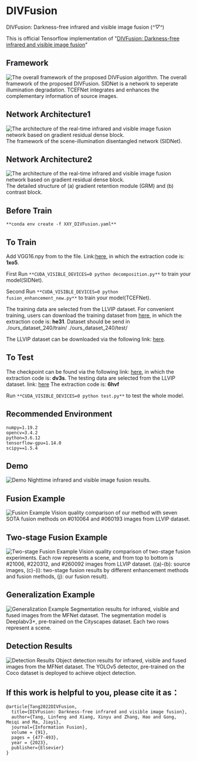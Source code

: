 # DIVFusion
DIVFusion: Darkness-free infrared and visible image fusion  (*^▽^*)

This is official Tensorflow implementation of "[DIVFusion: Darkness-free infrared and visible image fusion](https://www.sciencedirect.com/science/article/pii/S156625352200210X?via%3Dihub)"

## Framework
![The overall framework of the proposed DIVFusion algorithm.](https://github.com/Xinyu-Xiang/DIVFusion/blob/main/Figure/Framework.png)
The overall framework of the proposed DIVFusion. SIDNet is a network to seperate illumination degradation. TCEFNet integrates and enhances the complementary information of source images.

## Network Architecture1
![The architecture of the real-time infrared and visible image fusion network based on gradient residual dense block.](https://github.com/Xinyu-Xiang/DIVFusion/blob/main/Figure/SIDNet.png)
The framework of the scene-illumination disentangled network (SIDNet).

## Network Architecture2
![The architecture of the real-time infrared and visible image fusion network based on gradient residual dense block.](https://github.com/Xinyu-Xiang/DIVFusion/blob/main/Figure/TCEFNet.png)
The detailed structure of (a) gradient retention module (GRM) and (b) contrast block.

## Before Train
```**conda env create -f XXY_DIVFusion.yaml**```

## To Train
Add VGG16.npy from to the file. Link:[here](https://pan.baidu.com/s/18OZqwjMXaIxPbHIzKZmlzA?pwd=1xo5), in which the extraction code is: **1xo5**.

First Run ```**CUDA_VISIBLE_DEVICES=0 python decomposition.py**``` to train your model(SIDNet).

Second Run ```**CUDA_VISIBLE_DEVICES=0 python fusion_enhancement_new.py**``` to train your model(TCEFNet).

The training data are selected from the LLVIP dataset. For convenient training, users can download the training dataset from [here](https://pan.baidu.com/s/1i5dIXJcus8_qy9Rq8DQWcw?pwd=he31), in which the extraction code is: **he31**.
Dataset should be send in ./ours_dataset_240/train/  ./ours_dataset_240/test/

The LLVIP dataset can be downloaded via the following link: [here](https://bupt-ai-cz.github.io/LLVIP/).

## To Test
The checkpoint can be found via the following link: [here](https://pan.baidu.com/s/1fcqkGc3F1fGsY8CaUcM4sA?pwd=dv3s), in which the extraction code is: **dv3s**.
The testing data are selected from the LLVIP dataset. link: [here](https://pan.baidu.com/s/1DA1VprRaV58n0ueB7C1Hbw?pwd=6hvf) The extraction code is: **6hvf**

Run ```**CUDA_VISIBLE_DEVICES=0 python test.py**``` to test the whole model.

## Recommended Environment
```
numpy=1.19.2
opencv=3.4.2
python=3.6.12
tensorflow-gpu=1.14.0
scipy==1.5.4
```
## Demo
![Demo](https://github.com/Xinyu-Xiang/DIVFusion/blob/main/Figure/Example.png)
Nighttime infrared and visible image fusion results.

## Fusion Example
![Fusion Example](https://github.com/Xinyu-Xiang/DIVFusion/blob/main/Figure/Fusion.png)
Vision quality comparison of our method with seven SOTA fusion methods on #010064 and #060193 images from LLVIP dataset.

## Two-stage Fusion Example
![Two-stage Fusion Example](https://github.com/Xinyu-Xiang/DIVFusion/blob/main/Figure/Enhancement_fusion.png)
Vision quality comparison of two-stage fusion experiments. Each row represents a scene, and from top to bottom is #21006, #220312, and #260092 images from LLVIP
dataset. ((a)-(b): source images, (c)-(i): two-stage fusion results by different enhancement methods and fusion methods, (j): our fusion result).

## Generalization Example
![Generalization Example](https://github.com/Xinyu-Xiang/DIVFusion/blob/main/Figure/Fusion_MSRS.png)
Segmentation results for infrared, visible and fused images from the MFNet dataset. The segmentation model is Deeplabv3+, pre-trained on the Cityscapes dataset. Each
two rows represent a scene.

## Detection Results
![Detection Results](https://github.com/Xinyu-Xiang/DIVFusion/blob/main/Figure/Detection.png)
Object detection results for infrared, visible and fused images from the MFNet dataset. The YOLOv5 detector, pre-trained on the Coco dataset is deployed to achieve
object detection.


## If this work is helpful to you, please cite it as：
```
@article{Tang2022DIVFusion,
  title={DIVFusion: Darkness-free infrared and visible image fusion},
  author={Tang, Linfeng and Xiang, Xinyu and Zhang, Hao and Gong, Meiqi and Ma, Jiayi},
  journal={Information Fusion},
  volume = {91},
  pages = {477-493},
  year = {2023},
  publisher={Elsevier}
}
```
